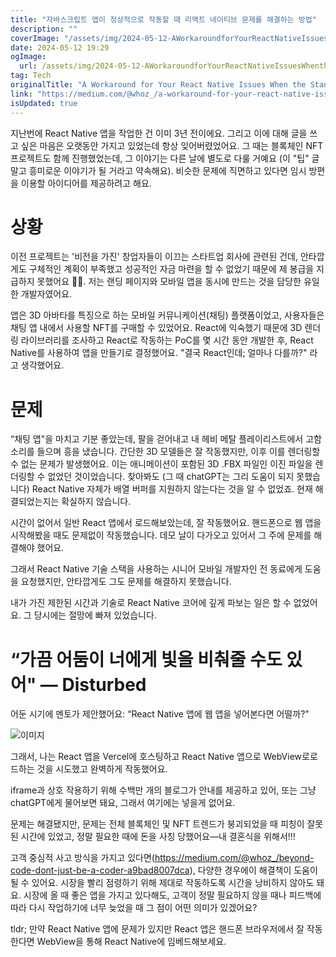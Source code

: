 ```yaml
---
title: "자바스크립트 앱이 정상적으로 작동할 때 리액트 네이티브 문제를 해결하는 방법"
description: ""
coverImage: "/assets/img/2024-05-12-AWorkaroundforYourReactNativeIssuesWhentheStandardBrowserReactAppWorks_0.png"
date: 2024-05-12 19:29
ogImage: 
  url: /assets/img/2024-05-12-AWorkaroundforYourReactNativeIssuesWhentheStandardBrowserReactAppWorks_0.png
tag: Tech
originalTitle: "A Workaround for Your React Native Issues When the Standard (Browser) React App Works"
link: "https://medium.com/@whoz_/a-workaround-for-your-react-native-issues-when-the-standard-browser-react-app-works-7ee815fb27bb"
isUpdated: true
---
```





지난번에 React Native 앱을 작업한 건 이미 3년 전이에요. 그리고 이에 대해 글을 쓰고 싶은 마음은 오랫동안 가지고 있었는데 항상 잊어버렸었어요. 그 때는 블록체인 NFT 프로젝트도 함께 진행했었는데, 그 이야기는 다른 날에 별도로 다룰 거예요 (이 "팁" 글 말고 흥미로운 이야기가 될 거라고 약속해요). 비슷한 문제에 직면하고 있다면 임시 방편을 이용할 아이디어를 제공하려고 해요.

# 상황

이전 프로젝트는 '비전을 가진' 창업자들이 이끄는 스타트업 회사에 관련된 건데, 안타깝게도 구체적인 계획이 부족했고 성공적인 자금 마련을 할 수 없었기 때문에 제 봉급을 지급하지 못했어요 🤷‍♂️. 저는 랜딩 페이지와 모바일 앱을 동시에 만드는 것을 담당한 유일한 개발자였어요.

앱은 3D 아바타를 특징으로 하는 모바일 커뮤니케이션(채팅) 플랫폼이었고, 사용자들은 채팅 앱 내에서 사용할 NFT를 구매할 수 있었어요. React에 익숙했기 때문에 3D 렌더링 라이브러리를 조사하고 React로 작동하는 PoC를 몇 시간 동안 개발한 후, React Native를 사용하여 앱을 만들기로 결정했어요. "결국 React인데; 얼마나 다를까?" 라고 생각했어요.



# 문제

“채팅 앱"을 마치고 기분 좋았는데, 팔을 걷어내고 내 헤비 메탈 플레이리스트에서 고함 소리를 들으며 흥을 냈습니다. 간단한 3D 모델들은 잘 작동했지만, 이후 이를 렌더링할 수 없는 문제가 발생했어요. 이는 애니메이션이 포함된 3D .FBX 파일인 이진 파일을 렌더링할 수 없었던 것이었습니다. 찾아봐도 (그 때 chatGPT는 그리 도움이 되지 못했습니다) React Native 자체가 배열 버퍼를 지원하지 않는다는 것을 알 수 없었죠. 현재 해결되었는지는 확실하지 않습니다.

시간이 없어서 일반 React 앱에서 로드해보았는데, 잘 작동했어요. 핸드폰으로 웹 앱을 시작해봤을 때도 문제없이 작동했습니다. 데모 날이 다가오고 있어서 그 주에 문제를 해결해야 했어요.

그래서 React Native 기술 스택을 사용하는 시니어 모바일 개발자인 전 동료에게 도움을 요청했지만, 안타깝게도 그도 문제를 해결하지 못했습니다.



내가 가진 제한된 시간과 기술로 React Native 코어에 깊게 파보는 일은 할 수 없었어요. 그 당시에는 절망에 빠져 있었습니다.

# “가끔 어둠이 너에게 빛을 비춰줄 수도 있어" — Disturbed

어둔 시기에 멘토가 제안했어요: “React Native 앱에 웹 앱을 넣어본다면 어떨까?"

![이미지](/assets/img/2024-05-12-AWorkaroundforYourReactNativeIssuesWhentheStandardBrowserReactAppWorks_0.png)



그래서, 나는 React 앱을 Vercel에 호스팅하고 React Native 앱으로 WebView로로드하는 것을 시도했고 완벽하게 작동했어요.

iframe과 상호 작용하기 위해 수백만 개의 블로그가 안내를 제공하고 있어, 또는 그냥 chatGPT에게 물어보면 돼요, 그래서 여기에는 넣을게 없어요.

문제는 해결됐지만, 문제는 전체 블록체인 및 NFT 트렌드가 붕괴되었을 때 피칭이 잘못된 시간에 있었고, 정말 필요한 때에 돈을 사칭 당했어요—내 결혼식을 위해서!!!

고객 중심적 사고 방식을 가지고 있다면(https://medium.com/@whoz_/beyond-code-dont-just-be-a-coder-a9bad8007dca), 다양한 경우에이 해결책이 도움이 될 수 있어요. 시장을 빨리 점령하기 위해 제대로 작동하도록 시간을 낭비하지 않아도 돼요. 시장에 올 때 좋은 앱을 가지고 있다해도, 고객이 정말 필요하지 않을 때나 피드백에 따라 다시 작업하기에 너무 늦었을 때 그 점이 어떤 의미가 있겠어요?



tldr; 만약 React Native 앱에 문제가 있지만 React 앱은 핸드폰 브라우저에서 잘 작동한다면 WebView을 통해 React Native에 임베드해보세요.